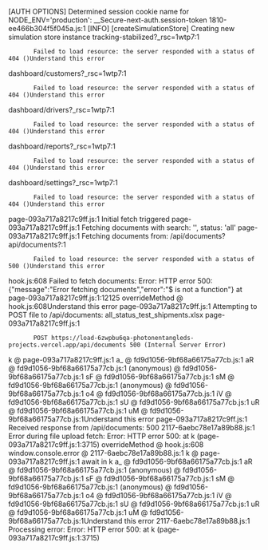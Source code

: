 [AUTH OPTIONS] Determined session cookie name for NODE_ENV='production': __Secure-next-auth.session-token
1810-ee466b304f5f045a.js:1 [INFO] [createSimulationStore] Creating new simulation store instance
tracking-stabilized?_rsc=1wtp7:1 
            
            
           Failed to load resource: the server responded with a status of 404 ()Understand this error
dashboard/customers?_rsc=1wtp7:1 
            
            
           Failed to load resource: the server responded with a status of 404 ()Understand this error
dashboard/drivers?_rsc=1wtp7:1 
            
            
           Failed to load resource: the server responded with a status of 404 ()Understand this error
dashboard/reports?_rsc=1wtp7:1 
            
            
           Failed to load resource: the server responded with a status of 404 ()Understand this error
dashboard/settings?_rsc=1wtp7:1 
            
            
           Failed to load resource: the server responded with a status of 404 ()Understand this error
page-093a717a8217c9ff.js:1 Initial fetch triggered
page-093a717a8217c9ff.js:1 Fetching documents with search: '', status: 'all'
page-093a717a8217c9ff.js:1 Fetching documents from: /api/documents?
api/documents?:1 
            
            
           Failed to load resource: the server responded with a status of 500 ()Understand this error
hook.js:608 Failed to fetch documents: Error: HTTP error 500: {"message":"Error fetching documents","error":"$ is not a function"}
    at page-093a717a8217c9ff.js:1:12125
overrideMethod @ hook.js:608Understand this error
page-093a717a8217c9ff.js:1 Attempting to POST file to /api/documents: all_status_test_shipments.xlsx
page-093a717a8217c9ff.js:1 
            
            
           POST https://load-6zwpbu6qa-photonentangleds-projects.vercel.app/api/documents 500 (Internal Server Error)
k @ page-093a717a8217c9ff.js:1
a_ @ fd9d1056-9bf68a66175a77cb.js:1
aR @ fd9d1056-9bf68a66175a77cb.js:1
(anonymous) @ fd9d1056-9bf68a66175a77cb.js:1
sF @ fd9d1056-9bf68a66175a77cb.js:1
sM @ fd9d1056-9bf68a66175a77cb.js:1
(anonymous) @ fd9d1056-9bf68a66175a77cb.js:1
o4 @ fd9d1056-9bf68a66175a77cb.js:1
iV @ fd9d1056-9bf68a66175a77cb.js:1
sU @ fd9d1056-9bf68a66175a77cb.js:1
uR @ fd9d1056-9bf68a66175a77cb.js:1
uM @ fd9d1056-9bf68a66175a77cb.js:1Understand this error
page-093a717a8217c9ff.js:1 Received response from /api/documents: 500
2117-6aebc78e17a89b88.js:1 Error during file upload fetch: Error: HTTP error 500: 
    at k (page-093a717a8217c9ff.js:1:3715)
overrideMethod @ hook.js:608
window.console.error @ 2117-6aebc78e17a89b88.js:1
k @ page-093a717a8217c9ff.js:1
await in k
a_ @ fd9d1056-9bf68a66175a77cb.js:1
aR @ fd9d1056-9bf68a66175a77cb.js:1
(anonymous) @ fd9d1056-9bf68a66175a77cb.js:1
sF @ fd9d1056-9bf68a66175a77cb.js:1
sM @ fd9d1056-9bf68a66175a77cb.js:1
(anonymous) @ fd9d1056-9bf68a66175a77cb.js:1
o4 @ fd9d1056-9bf68a66175a77cb.js:1
iV @ fd9d1056-9bf68a66175a77cb.js:1
sU @ fd9d1056-9bf68a66175a77cb.js:1
uR @ fd9d1056-9bf68a66175a77cb.js:1
uM @ fd9d1056-9bf68a66175a77cb.js:1Understand this error
2117-6aebc78e17a89b88.js:1 Processing error: Error: HTTP error 500: 
    at k (page-093a717a8217c9ff.js:1:3715)